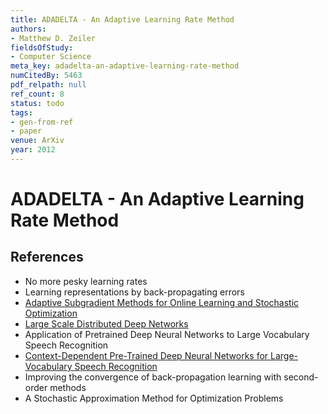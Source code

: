 ```yaml
---
title: ADADELTA - An Adaptive Learning Rate Method
authors:
- Matthew D. Zeiler
fieldsOfStudy:
- Computer Science
meta_key: adadelta-an-adaptive-learning-rate-method
numCitedBy: 5463
pdf_relpath: null
ref_count: 8
status: todo
tags:
- gen-from-ref
- paper
venue: ArXiv
year: 2012
---
```


# ADADELTA - An Adaptive Learning Rate Method

## References

- No more pesky learning rates
- Learning representations by back-propagating errors
- [Adaptive Subgradient Methods for Online Learning and Stochastic Optimization](./adaptive-subgradient-methods-for-online-learning-and-stochastic-optimization.md)
- [Large Scale Distributed Deep Networks](./large-scale-distributed-deep-networks.md)
- Application of Pretrained Deep Neural Networks to Large Vocabulary Speech Recognition
- [Context-Dependent Pre-Trained Deep Neural Networks for Large-Vocabulary Speech Recognition](./context-dependent-pre-trained-deep-neural-networks-for-large-vocabulary-speech-recognition.md)
- Improving the convergence of back-propagation learning with second-order methods
- A Stochastic Approximation Method for Optimization Problems
